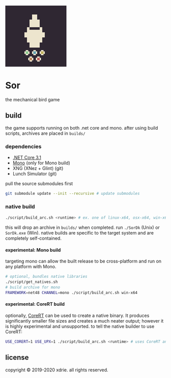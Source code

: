 
![icon](media/icon.png)

# Sor

the mechanical bird game

## build

the game supports running on both .net core and mono. after using build scripts, archives are placed in `builds/`

### dependencies

- [.NET Core 3.1](https://dotnet.microsoft.com/download)
- [Mono](https://www.mono-project.com/download/stable/) (only for Mono build)
- XNG (XNez + Glint) (git)
- Lunch Simulator (git)

pull the source submodules first
```sh
git submodule update --init --recursive # update submodules
```

### native build
```sh
./script/build_arc.sh <runtime> # ex. one of linux-x64, osx-x64, win-x64
```
this will drop an archive in `builds/` when completed.
run `./SorDk` (Unix) or `SorDk.exe` (Win). native builds are specific to the target system and are completely self-contained.

#### experimental: Mono build

targeting mono can allow the built release to be cross-platform and run on any platform with Mono.
```sh
# optional, bundles native libraries
./script/get_natives.sh
# build archive for mono
FRAMEWORK=net48 CHANNEL=mono ./script/build_arc.sh win-x64
```

#### experimental: CoreRT build

optionally, [CoreRT](https://github.com/dotnet/corert) can be used to create a native binary. It produces significantly smaller file sizes and creates a much neater output; however it is highly experimental and unsupported. to tell the native builder to use CoreRT:
```sh
USE_CORERT=1 USE_UPX=1 ./script/build_arc.sh <runtime> # uses CoreRT and UPX to build a native binary
```

## license

copyright &copy; 2019-2020 xdrie. all rights reserved.
